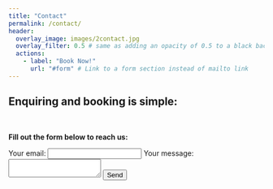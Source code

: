 ```yaml
---
title: "Contact"
permalink: /contact/
header:
  overlay_image: images/2contact.jpg
  overlay_filter: 0.5 # same as adding an opacity of 0.5 to a black background
  actions:
    - label: "Book Now!"
      url: "#form" # Link to a form section instead of mailto link
---
```


## Enquiring and booking is simple:

<br>

<i class="fas fa-envelope-square"></i> **Fill out the form below to reach us:**

<!-- The updated form with an anchor to scroll here -->
<a id="form"></a>
<form
  action="https://formspree.io/f/xannrwpb"
  method="POST"
>
  <label>
    Your email:
    <input type="email" name="email" required>
  </label>
  <label>
    Your message:
    <textarea name="message" required></textarea>
  </label>
  <!-- Additional fields or customization can be added here -->
  <button type="submit">Send</button>
</form>
